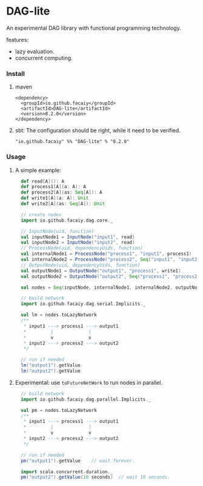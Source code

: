 # DAG-lite
An experimental DAG library with functional programming technology.

features:
+ lazy evaluation.
+ concurrent computing.


### Install

1. maven
   ```
   <dependency>
     <groupId>io.github.facaiy</groupId>
     <artifactId>DAG-lite</artifactId>
     <version>0.2.0</version>
   </dependency>
   ```

2. sbt:
   The configuration should be right, while it need to be verified.
   ```
   "io.github.facaiy" %% "DAG-lite" % "0.2.0"
   ```


### Usage

1. A simple example:
   ```scala
     def read[A](): A
     def process1[A](a: A): A
     def process2[A](as: Seq[A]): A
     def write1[A](a: A): Unit
     def write2[A](as: Seq[A]): Unit

     // create nodes
     import io.github.facaiy.dag.core._

     // InputNode(uid, function)
     val inputNode1 = InputNode("input1", read)
     val inputNode2 = InputNode("input2", read)
     // ProcessNode(uid, dependencyUids, function)
     val internalNode1 = ProcessNode("process1", "input1", process1)
     val internalNode2 = ProcessNode("process2", Seq("input1", "input2"), process2)
     // OutputNode(uid, dependencyUids, function)
     val outputNode1 = OutputNode("output1", "process1", write1)
     val outputNode2 = OutputNode("output2", Seq("process1", "process2"), write2)

     val nodes = Seq(inputNode, internalNode1, internalNode2, outputNode1, outputNode2)

     // build network
     import io.github.facaiy.dag.serial.Implicits._

     val lm = nodes.toLazyNetwork
     /**
      * input1 ---> process1 ---> output1
      *         |             |
      *         v             v
      * input2 ---> process2 ---> output2
      */

     // run if needed
     lm("output1").getValue
     lm("output2").getValue
   ```

2. Experimental: use `toFutureNetWork` to run nodes in parallel.
   ```scala
     // build network
     import io.github.facaiy.dag.parallel.Implicits._

     val pm = nodes.toLazyNetwork
     /**
      * input1 ---> process1 ---> output1
      *         |             |
      *         v             v
      * input2 ---> process2 ---> output2
      */

     // run if needed
     pm("output1").getValue    // wait forever.

     import scala.concurrent.duration._
     pm("output2").getValue(10 seconds)  // wait 10 seconds.
   ```
